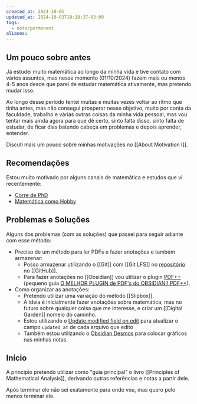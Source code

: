 ```yaml
---
created_at: 2024-10-01
updated_at: 2024-10-03T19:19:37-03:00
tags:
  - note/permanent
aliases: 
---
```

## Um pouco sobre antes

Já estudei muito matemática ao longo da minha vida e tive contato com vários assuntos, mas nesse momento (01/10/2024) fazem mais ou menos 4-5 anos desde que parei de estudar matemática ativamente, mas pretendo mudar isso.

Ao longo desse período tentei muitas e muitas vezes voltar ao ritmo que tinha antes, mas não consegui prosperar nesse objetivo, muito por conta da faculdade, trabalho e várias outras coisas da minha vida pessoal, mas vou tentar mais ainda agora para que dê certo, sinto falta disso, sinto falta de estudar, de ficar dias batendo cabeça em problemas e depois aprender, entender.

Discuti mais um pouco sobre minhas motivações no [[About Motivation I]].

## Recomendações

Estou muito motivado por alguns canais de matemática e estudos que vi recentemente:

- [Corre de PhD](https://www.youtube.com/@Corredephd)
- [Matemática como Hobby](https://www.youtube.com/@matematicaHobby)

## Problemas e Soluções

Alguns dos problemas (com as soluções) que passei para seguir adiante com esse método:

- Preciso de um método para ler PDFs e fazer anotações e também armazenar:
	- Posso armazenar utilizando o [[Git]] com [[Git LFS]] no [repositório](https://github.com/dreisss/garden) no [[GitHub]].
	- Para fazer anotações no [[Obsidian]] vou utilizar o plugin [PDF++](https://github.com/RyotaUshio/obsidian-pdf-plus) (pequeno guia [O MELHOR PLUGIN de PDF's do OBSIDIAN!! PDF++](https://www.youtube.com/watch?v=c2zz2gHU_Wo)).
- Como organizar as anotações:
	- Pretendo utilizar uma variação do método [[Slipbox]].
	- A ideia é inicialmente fazer anotações sobre matemática, mas no futuro sobre qualquer coisa que me interesse, e criar um [[Digital Garden]] nomeio do caminho.
	- Estou utilizando o [Update modified field on edit](https://github.com/alangrainger/obsidian-frontmatter-modified-date) para atualizar o campo `updated_at` de cada arquivo que edito
	- Também estou utilizando o [Obsidian Desmos](https://github.com/Nigecat/obsidian-desmos) para colocar gráficos nas minhas notas.
	
## Início

A principio pretendo utilizar como "guia principal" o livro [[Principles of Mathematical Analysis]], derivando outras referências e notas a partir dele.

Após terminar ele não sei exatamente para onde vou, mas quero pelo menos terminar ele.